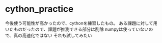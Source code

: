 # cython_practice

今後使う可能性が高かったので、cythonを練習したもの。
ある課題に対して用いたものだったので、課題が推測できる部分は削除
numpyは使っていないので、真の高速化ではない
それも試してみたい
